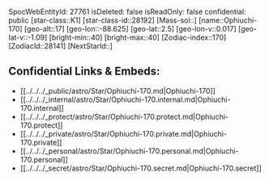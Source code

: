 ﻿---
location: [2.5,88.625,17]
type: Star
tags:
- astro/Star

---
SpocWebEntityId: 27761
isDeleted: false
isReadOnly: false
confidential: public
[star-class::K1]
[star-class-id::28192]
[Mass-sol::]
[name::Ophiuchi-170]
[geo-alt::17]
[geo-lon::-88.625]
[geo-lat::2.5]
[geo-lon-v::0.017]
[geo-lat-v::-1.09]
[bright-min::40]
[bright-max::40]
[Zodiac-index::170]
[ZodiacId::28141]
[NextStarId::]



## Confidential Links & Embeds: 
- [[../../../_public/astro/Star/Ophiuchi-170.md|Ophiuchi-170]] 
- [[../../../_internal/astro/Star/Ophiuchi-170.internal.md|Ophiuchi-170.internal]] 
- [[../../../_protect/astro/Star/Ophiuchi-170.protect.md|Ophiuchi-170.protect]] 
- [[../../../_private/astro/Star/Ophiuchi-170.private.md|Ophiuchi-170.private]] 
- [[../../../_personal/astro/Star/Ophiuchi-170.personal.md|Ophiuchi-170.personal]] 
- [[../../../_secret/astro/Star/Ophiuchi-170.secret.md|Ophiuchi-170.secret]] 
